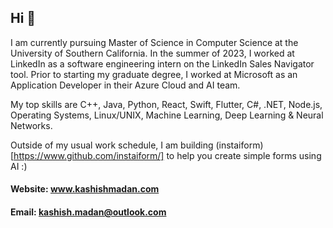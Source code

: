 ## Hi 👋

I am currently pursuing Master of Science in Computer Science at the University of Southern California. In the summer of 2023, I worked at LinkedIn as a software engineering intern on the LinkedIn Sales Navigator tool. Prior to starting my graduate degree, I worked at Microsoft as an Application Developer in their Azure Cloud and AI team.

My top skills are C++, Java, Python, React, Swift, Flutter, C#, .NET, Node.js, Operating Systems, Linux/UNIX, Machine Learning, Deep Learning & Neural Networks.

Outside of my usual work schedule, I am building (instaiform)[https://www.github.com/instaiform/] to help you create simple forms using AI :) 

#### Website: www.kashishmadan.com
#### Email: kashish.madan@outlook.com
